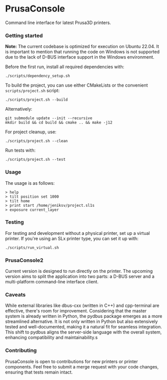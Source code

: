 # PrusaConsole
Command line interface for latest Prusa3D printers.

### Getting started

**Note:** The current codebase is optimized for execution on Ubuntu 22.04. It is important to mention that running the code on Windows is not supported due to the lack of D-BUS interface support in the Windows environment.

Before the first run, install all required dependencies with:

```
./scripts/dependency_setup.sh
```

To build the project, you can use either CMakeLists or the convenient `scripts/project.sh` script:

```
./scripts/project.sh --build
```

Alternatively:

```
git submodule update --init --recursive
mkdir build && cd build && cmake .. && make -j12
```

For project cleanup, use:
```
./scripts/project.sh --clean
```

Run tests with:
```
./scripts/project.sh --test
```

### Usage

The usage is as follows:

```
> help
> tilt position set 1000
> tilt home
> print start /home/jeniksv/project.sl1s
> exposure current_layer
```

### Testing

For testing and development without a physical printer, set up a virtual printer. If you're using an SLx printer type, you can set it up with:

```
./scripts/run_virtual.sh
```

### PrusaConsole2

Current version is designed to run directly on the printer. The upcoming version aims to split the application into two parts: a D-BUS server and a multi-platform command-line interface client.

### Caveats

While external libraries like dbus-cxx (written in C++) and cpp-terminal are effective, there's room for improvement. Considering that the master system is already written in Python, the pydbus package emerges as a more streamlined alternative. It is not only written in Python but also extensively tested and well-documented, making it a natural fit for seamless integration. This shift to pydbus aligns the server-side language with the overall system, enhancing compatibility and maintainability.s

### Contributing

PrusaConsole is open to contributions for new printers or printer components. Feel free to submit a merge request with your code changes, ensuring that tests remain intact.
